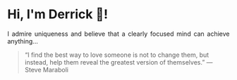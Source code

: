 # Hi, I'm Derrick 👋!
<p align="justify">I admire uniqueness and believe that a clearly focused mind can achieve anything...</p> 
<!-- #quote-start -->
<blockquote>&ldquo;I find the best way to love someone is not to change them, but instead, help them reveal the greatest version of themselves.&rdquo; &mdash; <footer>Steve Maraboli</footer></blockquote>
<!-- #quote-end -->

